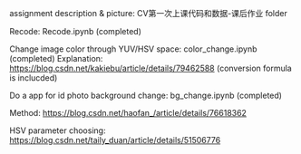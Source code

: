 assignment description & picture: CV第一次上课代码和数据-课后作业 folder

Recode: Recode.ipynb (completed)

Change image color through YUV/HSV space: color_change.ipynb (completed)
Explanation: https://blog.csdn.net/kakiebu/article/details/79462588 (conversion formula is inclucded)

Do a app for id photo background change: bg_change.ipynb (completed)

Method: https://blog.csdn.net/haofan_/article/details/76618362

HSV parameter choosing: https://blog.csdn.net/taily_duan/article/details/51506776
